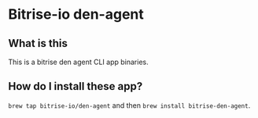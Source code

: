 # Bitrise-io den-agent

## What is this

This is a bitrise den agent CLI app binaries.

## How do I install these app?

`brew tap bitrise-io/den-agent` and then `brew install bitrise-den-agent`.

